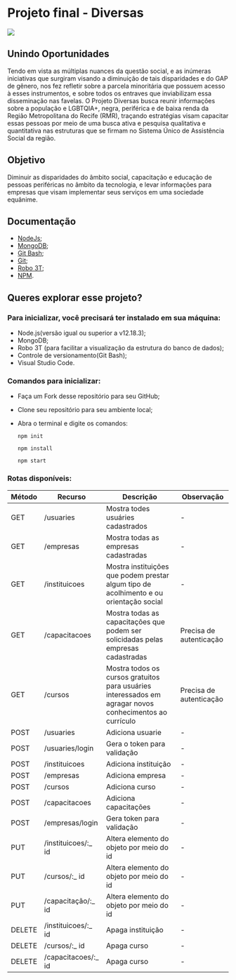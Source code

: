 # Projeto final - Diversas
![](https://ibb.co/r0BgLDk)

## Unindo Oportunidades

Tendo em vista as múltiplas nuances da questão social, e as inúmeras iniciativas que surgiram visando a diminuição de tais disparidades e do GAP de gênero, nos fez refletir sobre a parcela minoritária que possuem acesso à esses instrumentos, e sobre todos os entraves que inviabilizam essa disseminação nas favelas. O Projeto Diversas busca reunir informações sobre a população e LGBTQIA+, negra, periférica e de baixa renda da Região Metropolitana do Recife (RMR), traçando estratégias visam capacitar essas pessoas por meio de uma busca ativa e pesquisa qualitativa e quantitativa nas estruturas que se firmam no Sistema Único de Assistência Social da região.

##  Objetivo

Diminuir as disparidades do âmbito social, capacitação e educação de pessoas periféricas no âmbito da tecnologia, e levar informações para empresas que visam implementar seus serviços em uma sociedade equânime.

## Documentação

- [NodeJs](https://nodejs.org/en/docs/);
- [MongoDB](https://docs.mongodb.com/);
- [Git Bash](https://www.atlassian.com/git/tutorials/git-bash);
- [Git](https://git-scm.com/doc);
- [Robo 3T](https://robomongo.org/download);
- [NPM](https://docs.npmjs.com/).

## Queres explorar esse projeto? 
### Para inicializar, você precisará ter instalado em sua máquina:
- Node.js(versão igual ou superior a v12.18.3);
- MongoDB;
- Robo 3T (para facilitar a visualização da estrutura do banco de dados);
- Controle de versionamento(Git Bash);
- Visual Studio Code.

### Comandos para inicializar: 
- Faça um Fork desse repositório para seu GitHub;
- Clone seu repositório para seu ambiente local;
- Abra o terminal e digite os comandos:

      npm init
    
      npm install 
    
      npm start 
    
### Rotas disponíveis: 

Método | Recurso | Descrição | Observação
-------|---------|-----------|------------|
GET |  /usuaries | Mostra todes usuáries cadastrados | -
GET | /empresas | Mostra todas as empresas cadastradas | -
GET | /instituicoes | Mostra instituições que podem prestar algum tipo de acolhimento e ou orientação social | -
GET | /capacitacoes | Mostra todas as capacitações que podem ser solicidadas pelas empresas cadastradas | Precisa de autenticação
GET | /cursos | Mostra todos os cursos gratuitos para usuáries interessados em agragar novos conhecimentos ao currículo | Precisa de autenticação
POST |/usuaries | Adiciona usuarie | -
POST | /usuaries/login | Gera o token para validação | -
POST | /instituicoes | Adiciona instituição | -
POST | /empresas | Adiciona empresa | -
POST | /cursos | Adiciona curso | -
POST | /capacitacoes | Adiciona capacitações | -
POST | /empresas/login | Gera token para validação | - 
PUT | /instituicoes/:_ id | Altera elemento do objeto por meio do id | -
PUT | /cursos/:_ id | Altera elemento do objeto por meio do id | -
PUT | /capacitação/:_ id | Altera elemento do objeto por meio do id | -
DELETE | /instituicoes/:_ id | Apaga instituição | -
DELETE | /cursos/:_ id | Apaga curso | -
DELETE | /capacitacoes/:_ id | Apaga curso | -




